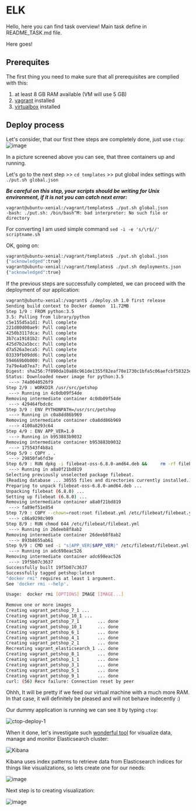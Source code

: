 # ELK

Hello, here you can find task overview! Main task define in README_TASK.md file.

Here goes!
## Prerequites

The first thing you need to make sure that all prerequisites are complied with this:

1. at least 8 GB RAM available (VM will use 5 GB)
2. [vagrant](https://www.vagrantup.com/) installed
3. [virtualbox](https://www.virtualbox.org/) installed

## Deploy process
Let's consider, that our first thee steps are completely done, just use ```ctop```:
![image](https://user-images.githubusercontent.com/30426958/58879432-55b07480-86de-11e9-8b8f-58eca2190a73.png)

In a picture screened  above you can see, that three containers up and running.

Let's go to the next step >> ```cd templates```  >> put global index settings with ```./put.sh global.json```

***Be careful  on this step, your scripts should be writing for Unix environment, if it is not you can catch next error:***

```shell
vagrant@ubuntu-xenial:/vagrant/templates$ ./put.sh global.json
-bash: ./put.sh: /bin/bash^M: bad interpreter: No such file or directory
```
For converting I am used simple command ```sed -i -e 's/\r$//' scriptname.sh```

OK, going on:

```Bash
vagrant@ubuntu-xenial:/vagrant/templates$ ./put.sh global.json
{"acknowledged":true}
vagrant@ubuntu-xenial:/vagrant/templates$ ./put.sh deployments.json
{"acknowledged":true}
```
If the previous steps are successfully completed, we can proceed with the deployment of our application:

```Bash
vagrant@ubuntu-xenial:/vagrant$ ./deploy.sh 1.0 first release
Sending build context to Docker daemon  11.72MB
Step 1/9 : FROM python:3.5
3.5: Pulling from library/python
c5e155d5a1d1: Pull complete
221d80d00ae9: Pull complete
4250b3117dca: Pull complete
3b7ca19181b2: Pull complete
425d7b2a5bcc: Pull complete
d7a526a3eca5: Pull complete
03339fb09dd6: Pull complete
594669b0b000: Pull complete
7a79e4a07ea7: Pull complete
Digest: sha256:7f890da10a88c961de1355f82eaf70e1730c1bfa5c06aefcbf58323ea319fcad
Status: Downloaded newer image for python:3.5
 ---> 74a0040526f9
Step 2/9 : WORKDIR /usr/src/petshop
 ---> Running in 4c0db09f54de
Removing intermediate container 4c0db09f54de
 ---> 429464fbdc0c
Step 3/9 : ENV PYTHONPATH=/usr/src/petshop
 ---> Running in c0a8dd86b969
Removing intermediate container c0a8dd86b969
 ---> 4100a8293c64
Step 4/9 : ENV APP_VER=1.0
 ---> Running in b953883b9032
Removing intermediate container b953883b9032
 ---> 175543f4b8a1
Step 5/9 : COPY . .
 ---> 29850fa6fd3e
Step 6/9 : RUN dpkg -i filebeat-oss-6.8.0-amd64.deb &&     rm -rf filebeat-oss-6.8.0-amd64.deb
 ---> Running in a8a0f21bd819
Selecting previously unselected package filebeat.
(Reading database ... 30555 files and directories currently installed.)
Preparing to unpack filebeat-oss-6.8.0-amd64.deb ...
Unpacking filebeat (6.8.0) ...
Setting up filebeat (6.8.0) ...
Removing intermediate container a8a0f21bd819
 ---> fa89ef51e854
Step 7/9 : COPY --chown=root:root filebeat.yml /etc/filebeat/filebeat.yml
 ---> c86a9298c909
Step 8/9 : RUN chmod 644 /etc/filebeat/filebeat.yml
 ---> Running in 26deeb8f8ab2
Removing intermediate container 26deeb8f8ab2
 ---> 893b8655ab61
Step 9/9 : CMD sed -i "s|APP_VER|$APP_VER|" /etc/filebeat/filebeat.yml && service filebeat start && python ./petshop/main.py
 ---> Running in adc698eac526
Removing intermediate container adc698eac526
 ---> 19f5b07c3637
Successfully built 19f5b07c3637
Successfully tagged petshop:latest
"docker rmi" requires at least 1 argument.
See 'docker rmi --help'.

Usage:  docker rmi [OPTIONS] IMAGE [IMAGE...]

Remove one or more images
Creating vagrant_petshop_7_1 ...
Creating vagrant_petshop_10_1 ...
Creating vagrant_petshop_7_1       ... done
Creating vagrant_petshop_10_1      ... done
Creating vagrant_petshop_6_1       ... done
Creating vagrant_petshop_4_1       ... done
Creating vagrant_petshop_2_1       ... done
Recreating vagrant_elasticsearch_1 ... done
Creating vagrant_petshop_8_1       ... done
Creating vagrant_petshop_1_1       ... done
Creating vagrant_petshop_3_1       ... done
Creating vagrant_petshop_5_1       ... done
Creating vagrant_petshop_9_1       ... done
curl: (56) Recv failure: Connection reset by peer
```


Ohhh, It will be pretty if we feed our virtual machine with a much more RAM. In that case, it will definitely be pleased and will not behave indecently :)

Our dummy application is running we can see it by typing ```ctop```:

![ctop-deploy-1](https://user-images.githubusercontent.com/30426958/58878936-29e0bf00-86dd-11e9-9e3d-e3a0c2528c3d.png)

When it done, let's investigate such [wonderful tool](https://www.elastic.co/products/kibana "KIBANA") for visualize data, manage and monitor Elasticsearch cluster:

![Kibana](https://user-images.githubusercontent.com/30426958/58880823-7deda280-86e1-11e9-9c15-65b80215909b.png)


Kibana uses index patterns to retrieve data from Elasticsearch indices for things like visualizations, so lets create one for our needs:

![image](https://user-images.githubusercontent.com/30426958/58881124-2e5ba680-86e2-11e9-8941-35815f9fbb5e.png)


Next step is to creating visualization:

![image](https://user-images.githubusercontent.com/30426958/58881386-cb1e4400-86e2-11e9-9ca5-57512d19e43b.png)
